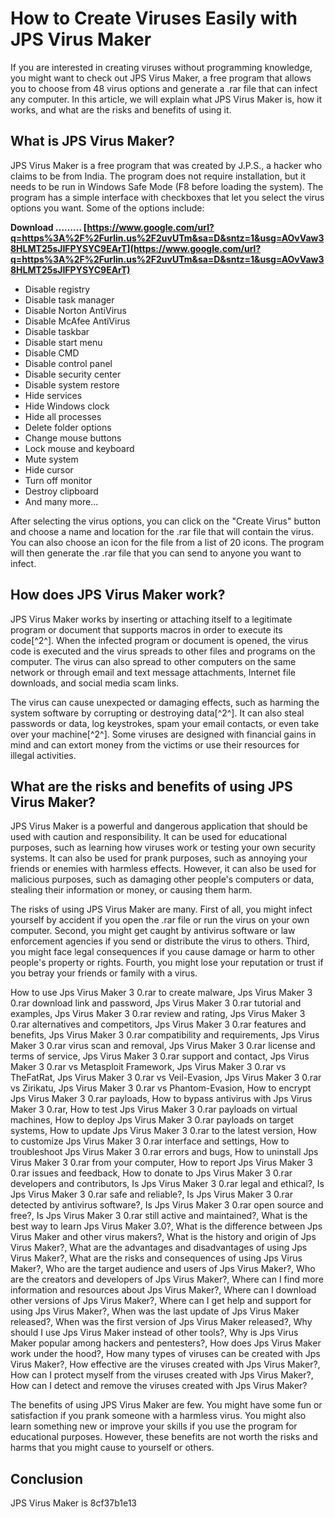 # How to Create Viruses Easily with JPS Virus Maker
 
If you are interested in creating viruses without programming knowledge, you might want to check out JPS Virus Maker, a free program that allows you to choose from 48 virus options and generate a .rar file that can infect any computer. In this article, we will explain what JPS Virus Maker is, how it works, and what are the risks and benefits of using it.
 
## What is JPS Virus Maker?
 
JPS Virus Maker is a free program that was created by J.P.S., a hacker who claims to be from India. The program does not require installation, but it needs to be run in Windows Safe Mode (F8 before loading the system). The program has a simple interface with checkboxes that let you select the virus options you want. Some of the options include:
 
**Download ……… [https://www.google.com/url?q=https%3A%2F%2Furlin.us%2F2uvUTm&sa=D&sntz=1&usg=AOvVaw38HLMT25sJIFPYSYC9EArT](https://www.google.com/url?q=https%3A%2F%2Furlin.us%2F2uvUTm&sa=D&sntz=1&usg=AOvVaw38HLMT25sJIFPYSYC9EArT)**


 
- Disable registry
- Disable task manager
- Disable Norton AntiVirus
- Disable McAfee AntiVirus
- Disable taskbar
- Disable start menu
- Disable CMD
- Disable control panel
- Disable security center
- Disable system restore
- Hide services
- Hide Windows clock
- Hide all processes
- Delete folder options
- Change mouse buttons
- Lock mouse and keyboard
- Mute system
- Hide cursor
- Turn off monitor
- Destroy clipboard
- And many more...

After selecting the virus options, you can click on the "Create Virus" button and choose a name and location for the .rar file that will contain the virus. You can also choose an icon for the file from a list of 20 icons. The program will then generate the .rar file that you can send to anyone you want to infect.
 
## How does JPS Virus Maker work?
 
JPS Virus Maker works by inserting or attaching itself to a legitimate program or document that supports macros in order to execute its code[^2^]. When the infected program or document is opened, the virus code is executed and the virus spreads to other files and programs on the computer. The virus can also spread to other computers on the same network or through email and text message attachments, Internet file downloads, and social media scam links.
 
The virus can cause unexpected or damaging effects, such as harming the system software by corrupting or destroying data[^2^]. It can also steal passwords or data, log keystrokes, spam your email contacts, or even take over your machine[^2^]. Some viruses are designed with financial gains in mind and can extort money from the victims or use their resources for illegal activities.
 
## What are the risks and benefits of using JPS Virus Maker?
 
JPS Virus Maker is a powerful and dangerous application that should be used with caution and responsibility. It can be used for educational purposes, such as learning how viruses work or testing your own security systems. It can also be used for prank purposes, such as annoying your friends or enemies with harmless effects. However, it can also be used for malicious purposes, such as damaging other people's computers or data, stealing their information or money, or causing them harm.
 
The risks of using JPS Virus Maker are many. First of all, you might infect yourself by accident if you open the .rar file or run the virus on your own computer. Second, you might get caught by antivirus software or law enforcement agencies if you send or distribute the virus to others. Third, you might face legal consequences if you cause damage or harm to other people's property or rights. Fourth, you might lose your reputation or trust if you betray your friends or family with a virus.
 
How to use Jps Virus Maker 3 0.rar to create malware,  Jps Virus Maker 3 0.rar download link and password,  Jps Virus Maker 3 0.rar tutorial and examples,  Jps Virus Maker 3 0.rar review and rating,  Jps Virus Maker 3 0.rar alternatives and competitors,  Jps Virus Maker 3 0.rar features and benefits,  Jps Virus Maker 3 0.rar compatibility and requirements,  Jps Virus Maker 3 0.rar virus scan and removal,  Jps Virus Maker 3 0.rar license and terms of service,  Jps Virus Maker 3 0.rar support and contact,  Jps Virus Maker 3 0.rar vs Metasploit Framework,  Jps Virus Maker 3 0.rar vs TheFatRat,  Jps Virus Maker 3 0.rar vs Veil-Evasion,  Jps Virus Maker 3 0.rar vs Zirikatu,  Jps Virus Maker 3 0.rar vs Phantom-Evasion,  How to encrypt Jps Virus Maker 3 0.rar payloads,  How to bypass antivirus with Jps Virus Maker 3 0.rar,  How to test Jps Virus Maker 3 0.rar payloads on virtual machines,  How to deploy Jps Virus Maker 3 0.rar payloads on target systems,  How to update Jps Virus Maker 3 0.rar to the latest version,  How to customize Jps Virus Maker 3 0.rar interface and settings,  How to troubleshoot Jps Virus Maker 3 0.rar errors and bugs,  How to uninstall Jps Virus Maker 3 0.rar from your computer,  How to report Jps Virus Maker 3 0.rar issues and feedback,  How to donate to Jps Virus Maker 3 0.rar developers and contributors,  Is Jps Virus Maker 3 0.rar legal and ethical?,  Is Jps Virus Maker 3 0.rar safe and reliable?,  Is Jps Virus Maker 3 0.rar detected by antivirus software?,  Is Jps Virus Maker 3 0.rar open source and free?,  Is Jps Virus Maker 3 0.rar still active and maintained?,  What is the best way to learn Jps Virus Maker 3.0?,  What is the difference between Jps Virus Maker and other virus makers?,  What is the history and origin of Jps Virus Maker?,  What are the advantages and disadvantages of using Jps Virus Maker?,  What are the risks and consequences of using Jps Virus Maker?,  Who are the target audience and users of Jps Virus Maker?,  Who are the creators and developers of Jps Virus Maker?,  Where can I find more information and resources about Jps Virus Maker?,  Where can I download other versions of Jps Virus Maker?,  Where can I get help and support for using Jps Virus Maker?,  When was the last update of Jps Virus Maker released?,  When was the first version of Jps Virus Maker released?,  Why should I use Jps Virus Maker instead of other tools?,  Why is Jps Virus Maker popular among hackers and pentesters?,  How does Jps Virus Maker work under the hood?,  How many types of viruses can be created with Jps Virus Maker?,  How effective are the viruses created with Jps Virus Maker?,  How can I protect myself from the viruses created with Jps Virus Maker?,  How can I detect and remove the viruses created with Jps Virus Maker?
 
The benefits of using JPS Virus Maker are few. You might have some fun or satisfaction if you prank someone with a harmless virus. You might also learn something new or improve your skills if you use the program for educational purposes. However, these benefits are not worth the risks and harms that you might cause to yourself or others.
 
## Conclusion
 
JPS Virus Maker is
 8cf37b1e13
 
